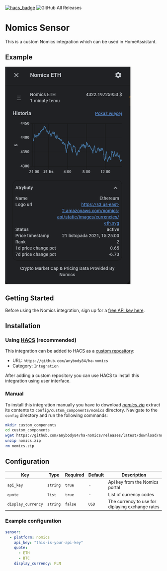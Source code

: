 [![hacs_badge](https://img.shields.io/badge/HACS-Custom-orange.svg)](https://hacs.xyz/docs/faq/custom_repositories)
![GitHub All Releases](https://img.shields.io/github/downloads/anybody84/ha-nomics/total)

# Nomics Sensor

This is a custom Nomics integration which can be used in HomeAssistant.

## Example
![example](https://github.com/anybody84/ha-nomics/blob/master/example.png)

## Getting Started
Before using the Nomics integration, sign up for a [free API key here](https://p.nomics.com/cryptocurrency-bitcoin-api).

## Installation

### Using [HACS](https://hacs.xyz/) (recommended)

This integration can be added to HACS as a [custom repository](https://hacs.xyz/docs/faq/custom_repositories):
* URL: `https://github.com/anybody84/ha-nomics`
* Category: `Integration`

After adding a custom repository you can use HACS to install this integration using user interface.

### Manual

To install this integration manually you have to download [*nomics.zip*](https://github.com/anybody84/ha-nomics/releases/latest/download/nomics.zip) extract its contents to `config/custom_components/nomics` directory. Navigate to the `config` directory and run the following commands:
```bash
mkdir custom_components
cd custom_components
wget https://github.com/anybody84/ha-nomics/releases/latest/download/nomics.zip
unzip nomics.zip
rm nomics.zip
```

## Configuration

| Key | Type | Required | Default | Description |
| --- | --- | --- | --- | --- |
|`api_key`|`string`|`true`|-|Api key from the Nomics portal|
|`quote`|`list`|`true`|-|List of currency codes|
|`display_currency`|`string`|`false`|`USD`|The currency to use for diplaying exchange rates|

### Example configuration

```yaml
sensor:
  - platform: nomics
    api_key: "this-is-your-api-key"
    quote:
      - ETH
      - BTC
    display_currency: PLN
```
